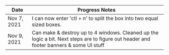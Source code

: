 | Date | Progress Notes |
| ----------- | ----------- |
| Nov 7, 2021 | I can now enter 'ctl + n' to split the box into two equal sized boxes.  |
| Nov 9, 2021 | Can make & destroy up to 4 windows. Cleaned up the logic a bit. Next steps are to figure out header and footer banners & some UI stuff  |